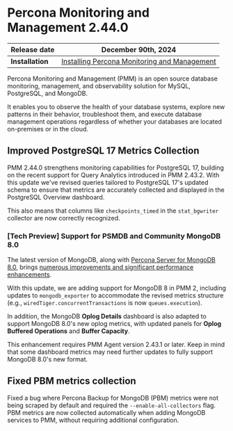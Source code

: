 # Percona Monitoring and Management 2.44.0

| **Release date** | December 90th, 2024                                                                                     |
| -----------------| ----------------------------------------------------------------------------------------------- |
| **Installation** | [Installing Percona Monitoring and Management](../quickstart/index.md) |

Percona Monitoring and Management (PMM) is an open source database monitoring, management, and observability solution for MySQL, PostgreSQL, and MongoDB.

It enables you to observe the health of your database systems, explore new patterns in their behavior, troubleshoot them, and execute database management operations regardless of whether your databases are located on-premises or in the cloud.

## Improved PostgreSQL 17 Metrics Collection

PMM 2.44.0 strengthens monitoring capabilities for PostgreSQL 17, building on the recent support for Query Analytics introduced in PMM 2.43.2. 
With this update we've revised queries tailored to PostgreSQL 17's updated schema to ensure that metrics are accurately collected and displayed in the PostgreSQL Overview dashboard.

This also means that columns like `checkpoints_timed` in the `stat_bgwriter` collector are now correctly recognized.

### [Tech Preview] Support for PSMDB  and Community MongoDB 8.0

The latest version of MongoDB, along with [Percona Server for MongoDB 8.0](https://www.percona.com/software/mongodb/percona-server-for-mongodb), brings [numerous improvements and significant performance enhancements](https://www.mongodb.com/docs/manual/release-notes/8.0/).

With this update, we are adding support for MongoDB 8 in PMM 2, including updates to `mongodb_exporter` to accommodate the revised metrics structure (e.g., `wiredTiger.concurrentTransactions` is now `queues.execution`).

In addition, the MongoDB **Oplog Details** dashboard is also adapted to support MongoDB 8.0's new oplog metrics, with updated panels for **Oplog Buffered Operations** and **Buffer Capacity**.

This enhancement requires PMM Agent version 2.43.1 or later. Keep in mind that some dashboard metrics may need further updates to fully support MongoDB 8.0's new format.

## Fixed PBM metrics collection

Fixed a bug where Percona Backup for MongoDB (PBM) metrics were not being scraped by default and required the `--enable-all-collectors` flag. PBM metrics are now collected automatically when adding MongoDB services to PMM, without requiring additional configuration.